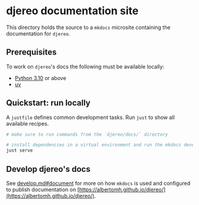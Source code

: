 # djereo documentation site

This directory holds the source to a `mkdocs` microsite containing the documentation for `djereo`.

## Prerequisites

To work on `djereo`'s docs the following must be available locally:

- [Python 3.10](https://docs.python.org/3.10/) or above
- [uv](https://docs.astral.sh/uv/)

## Quickstart: run locally

A `justfile` defines common development tasks. Run `just` to show all available recipes.

```sh
# make sure to run commands from the `djereo/docs/` directory

# install dependencies in a virtual environment and run the mkdocs development server
just serve
```

## Develop djereo's docs

See [develop.md#document](./src/develop.md#document) for more on how `mkdocs` is used and
configured to publish documentation on [https://albertomh.github.io/djereo/](https://albertomh.github.io/djereo/).
